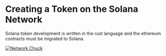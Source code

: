 # Creating a Token on the Solana Network
Solana token development is written in the rust language and the ethereum contracts must be migrated to Solana.

[![Network Chuck](https://i3.ytimg.com/vi/befUVytFC80/sddefault.jpg)](https://www.youtube.com/watch?v=befUVytFC80)